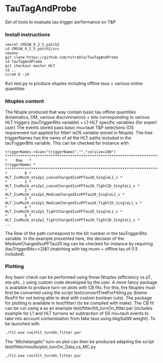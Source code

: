 # TauTagAndProbe
Set of tools to evaluate tau trigger performance on T&amp;P

### Install instructions
```
cmsrel CMSSW_9_2_5_patch2
cd CMSSW_9_2_5_patch2/src
cmsenv
git clone https://github.com/tstreble/TauTagAndProbe
cd TauTagAndProbe
git checkout master_HLT
cd ..
scram b -j4
```

Run test.py to produce ntuples including offline taus + various online quantities


### Ntuples content
The Ntuple produced that way contain basic tau offline quantities (kinematics, DM, various discriminators) + bits corresponding to various HLT triggers (tauTriggerBits variable) + L1-HLT specific variables (for expert user)
The events stored pass basic mu+tauh T&P selections (OS requirement not applied for filter! isOS variable stored in Ntuple).
The tree triggerNames has the name of all the HLT paths included in the tauTriggerBits variable.
This can be checked for instance with
```
triggerNames->Scan("triggerNames","","colsize=100")
*******************************************************************************************************************
*    Row   *                                                                                         triggerNames *
*******************************************************************************************************************
*        0 *                                                 HLT_IsoMu24_eta2p1_LooseChargedIsoPFTau20_SingleL1_v *
*        1 *                                         HLT_IsoMu24_eta2p1_LooseChargedIsoPFTau20_TightID_SingleL1_v *
*        2 *                                                HLT_IsoMu24_eta2p1_MediumChargedIsoPFTau20_SingleL1_v *
*        3 *                                        HLT_IsoMu24_eta2p1_MediumChargedIsoPFTau20_TightID_SingleL1_v *
*        4 *                                                 HLT_IsoMu24_eta2p1_TightChargedIsoPFTau20_SingleL1_v *
*        5 *                                         HLT_IsoMu24_eta2p1_TightChargedIsoPFTau20_TightID_SingleL1_v *
...
```
The Row of the path correspond to the bit number in the tauTriggerBits variable.
In the example presented here, the decision of the MediumChargedIsoPFTau20 leg can be checked for instance by requiring (tauTriggerBits>>2)&1 (matching with tag muon + offline tau of 0.5 included).


### Plotting
Any basic check can be performed using those Ntuples (efficiency vs pT, eta-phi...) using custom code developed by the user.
A more fancy package is available to produce turn-on plots with CB fits.
For this, the Ntuples must first be converted using the script test/convertTreeForFitting.py (blame RooFit for not being able to deal with custom boolean cuts).
The package for plotting is available in test/fitter/ (to be compiled with make).
The CB fit can be run using a as an example test/fitter/hlt_turnOn_fitter.par (includes example for L1 and HLT turnons w/ subtraction of SS mu+tauh events to take into account contamination from fake taus using bkgSubW weight).
To be launched with
```
./fit.exe run/hlt_turnOn_fitter.par
```
The "Michelangelo" turn-on plot can then be produced adapting the script test/fitter/results/plot_turnOn_Data_vs_MC.py
```
./fit.exe run/hlt_turnOn_fitter.par
```
